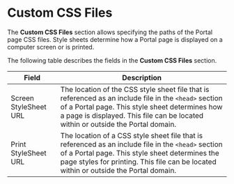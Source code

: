 ﻿---
sidebar_position: 5
---

# Custom CSS Files

<head>
  <meta name="guidename" content="API Management"/>
  <meta name="context" content="GUID-678fafba-706b-4138-9790-66e2c08c44c0"/>
</head>

The **Custom CSS Files** section allows specifying the paths of the Portal page CSS files. Style sheets determine how a Portal page is displayed on a computer screen or is printed. 

The following table describes the fields in the **Custom CSS Files** section. 

|**Field** |**Description** |
| ------- | --------- |
|Screen StyleSheet URL|The location of the CSS style sheet file that is referenced as an include file in the `<head>` section of a Portal page. This style sheet determines how a page is displayed. This file can be located within or outside the Portal domain. |
|Print StyleSheet URL|The location of a CSS style sheet file that is referenced as an include file in the `<head>` section of a Portal page. This style sheet determines the page styles for printing. This file can be located within or outside the Portal domain. |


